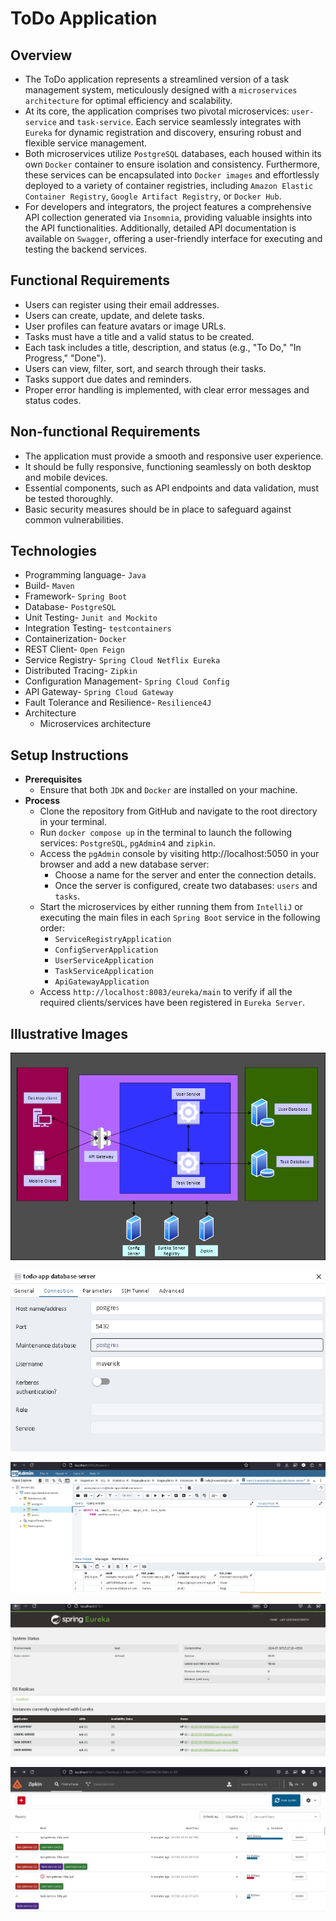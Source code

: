 # ToDo Application

## Overview

- The ToDo application represents a streamlined version of a task management system, meticulously designed with a
  `microservices architecture` for optimal efficiency and scalability.
- At its core, the application comprises two pivotal microservices: `user-service` and `task-service`. Each service
  seamlessly integrates with `Eureka` for dynamic registration and discovery, ensuring robust and flexible service
  management.
- Both microservices utilize `PostgreSQL` databases, each housed within its own `Docker` container to ensure isolation
  and consistency. Furthermore, these services can be encapsulated into `Docker images` and effortlessly deployed to a
  variety of container registries, including `Amazon Elastic Container Registry`, `Google Artifact Registry`,
  or `Docker Hub`.
- For developers and integrators, the project features a comprehensive API collection generated via `Insomnia`,
  providing valuable insights into the API functionalities. Additionally, detailed API documentation is available on
  `Swagger`, offering a user-friendly interface for executing and testing the backend services.

## Functional Requirements

- Users can register using their email addresses.
- Users can create, update, and delete tasks.
- User profiles can feature avatars or image URLs.
- Tasks must have a title and a valid status to be created.
- Each task includes a title, description, and status (e.g., "To Do," "In Progress," "Done").
- Users can view, filter, sort, and search through their tasks.
- Tasks support due dates and reminders.
- Proper error handling is implemented, with clear error messages and status codes.

## Non-functional Requirements

- The application must provide a smooth and responsive user experience.
- It should be fully responsive, functioning seamlessly on both desktop and mobile devices.
- Essential components, such as API endpoints and data validation, must be tested thoroughly.
- Basic security measures should be in place to safeguard against common vulnerabilities.

## Technologies

- Programming language- `Java`
- Build- `Maven`
- Framework- `Spring Boot`
- Database- `PostgreSQL`
- Unit Testing- `Junit and Mockito`
- Integration Testing- `testcontainers`
- Containerization- `Docker`
- REST Client- `Open Feign`
- Service Registry- `Spring Cloud Netflix Eureka`
- Distributed Tracing- `Zipkin`
- Configuration Management- `Spring Cloud Config`
- API Gateway- `Spring Cloud Gateway`
- Fault Tolerance and Resilience- `Resilience4J`
- Architecture
    - Microservices architecture

## Setup Instructions

- **Prerequisites**
    - Ensure that both `JDK` and `Docker` are installed on your machine.
- **Process**
    - Clone the repository from GitHub and navigate to the root directory in your terminal.
    - Run `docker compose up` in the terminal to launch the following services: `PostgreSQL`, `pgAdmin4` and `zipkin`.
    - Access the `pgAdmin` console by visiting http://localhost:5050 in your browser and add a new database server:
        - Choose a name for the server and enter the connection details.
        - Once the server is configured, create two databases: `users` and `tasks`.
    - Start the microservices by either running them from `IntelliJ` or executing the main files in each `Spring Boot`
      service in the following order:
        - `ServiceRegistryApplication`
        - `ConfigServerApplication`
        - `UserServiceApplication`
        - `TaskServiceApplication`
        - `ApiGatewayApplication`
    - Access `http://localhost:8083/eureka/main` to verify if all the required clients/services have been registered in
      `Eureka Server`.

## Illustrative Images

![img.png](architecture.png)

![img.png](pgadmin-add-database-server.png)

![img.png](pgadmin4.png)

![img.png](services.png)

![img.png](zipkin-traces.png)